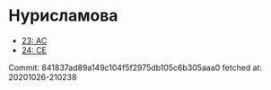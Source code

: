 # Нурисламова
- [23: AC](23.md)
- [24: CE](24.md)

Commit: 841837ad89a149c104f5f2975db105c6b305aaa0
 fetched at: 20201026-210238

